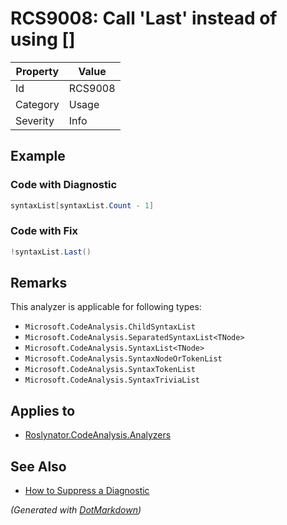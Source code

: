 # RCS9008: Call 'Last' instead of using \[\]

| Property | Value   |
| -------- | ------- |
| Id       | RCS9008 |
| Category | Usage   |
| Severity | Info    |

## Example

### Code with Diagnostic

```csharp
syntaxList[syntaxList.Count - 1]
```

### Code with Fix

```csharp
!syntaxList.Last()
```

## Remarks

This analyzer is applicable for following types:
* `Microsoft.CodeAnalysis.ChildSyntaxList`
* `Microsoft.CodeAnalysis.SeparatedSyntaxList<TNode>`
* `Microsoft.CodeAnalysis.SyntaxList<TNode>`
* `Microsoft.CodeAnalysis.SyntaxNodeOrTokenList`
* `Microsoft.CodeAnalysis.SyntaxTokenList`
* `Microsoft.CodeAnalysis.SyntaxTriviaList`

## Applies to

* [Roslynator.CodeAnalysis.Analyzers](https://www.nuget.org/packages/Roslynator.CodeAnalysis.Analyzers)

## See Also

* [How to Suppress a Diagnostic](../HowToConfigureAnalyzers.md#how-to-suppress-a-diagnostic)


*\(Generated with [DotMarkdown](http://github.com/JosefPihrt/DotMarkdown)\)*